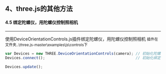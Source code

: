 ## 4、three.js的其他方法
#### 4.5 绑定陀螺仪，用陀螺仪控制照相机
---

使用DeviceOrientationControls.js插件绑定陀螺仪，用陀螺仪控制照相机
<span style="font-size: 12px;">插件在文件夹..\three.js-master\examples\js\controls下<span>

```javascript
var Devices = new THREE.DeviceOrientationControls(camera); // 初始化陀螺仪
Devices.connect();                                         // 初始化绑定陀螺仪

Devices.update();
```


